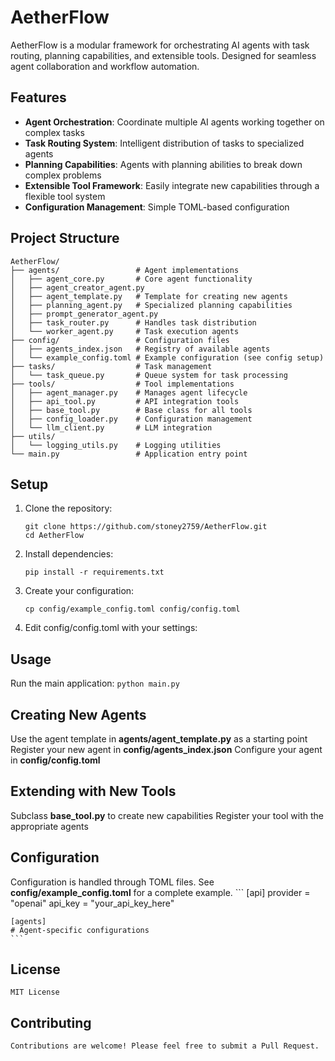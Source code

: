# AetherFlow

AetherFlow is a modular framework for orchestrating AI agents with task routing, planning capabilities, and extensible tools. Designed for seamless agent collaboration and workflow automation.

## Features

- **Agent Orchestration**: Coordinate multiple AI agents working together on complex tasks
- **Task Routing System**: Intelligent distribution of tasks to specialized agents
- **Planning Capabilities**: Agents with planning abilities to break down complex problems
- **Extensible Tool Framework**: Easily integrate new capabilities through a flexible tool system
- **Configuration Management**: Simple TOML-based configuration

## Project Structure
```
AetherFlow/
├── agents/                 # Agent implementations
│   ├── agent_core.py       # Core agent functionality
│   ├── agent_creator_agent.py
│   ├── agent_template.py   # Template for creating new agents
│   ├── planning_agent.py   # Specialized planning capabilities
│   ├── prompt_generator_agent.py
│   ├── task_router.py      # Handles task distribution
│   └── worker_agent.py     # Task execution agents
├── config/                 # Configuration files
│   ├── agents_index.json   # Registry of available agents
│   └── example_config.toml # Example configuration (see config setup)
├── tasks/                  # Task management
│   └── task_queue.py       # Queue system for task processing
├── tools/                  # Tool implementations
│   ├── agent_manager.py    # Manages agent lifecycle
│   ├── api_tool.py         # API integration tools
│   ├── base_tool.py        # Base class for all tools
│   ├── config_loader.py    # Configuration management
│   └── llm_client.py       # LLM integration
├── utils/
│   └── logging_utils.py    # Logging utilities
└── main.py                 # Application entry point
```

## Setup

1. Clone the repository:
   ```
   git clone https://github.com/stoney2759/AetherFlow.git
   cd AetherFlow
   ```

2. Install dependencies:
    ```
    pip install -r requirements.txt
    ```

3. Create your configuration:
    ```
    cp config/example_config.toml config/config.toml
    ```

4. Edit config/config.toml with your settings:

## Usage
Run the main application:
    ```
    python main.py
    ```

## Creating New Agents

Use the agent template in **agents/agent_template.py** as a starting point
Register your new agent in **config/agents_index.json**
Configure your agent in **config/config.toml**

## Extending with New Tools

Subclass **base_tool.py** to create new capabilities
Register your tool with the appropriate agents

## Configuration

Configuration is handled through TOML files. See **config/example_config.toml** for a complete example.
    ```
    [api]
    provider = "openai"
    api_key = "your_api_key_here"

    [agents]
    # Agent-specific configurations
    ```

## License
    MIT License

## Contributing
    Contributions are welcome! Please feel free to submit a Pull Request.